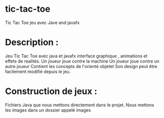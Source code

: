 # tic-tac-toe

Tic Tac Toe jeu avec Jave and javafx 

# Description :

Jeu Tic Tac Toe  avec java et javafx interface graphique , animations et effets de realités.
Un joueur joue contre la machine 
Un joueur joue contre un autre joueur
Contient les concepts de l'orienté objetet
Son design peut être facilement modifié depuis le jeu.

# Construction de jeux :
Fichiers Java que nous mettons directement dans le projet.
Nous mettons les images dans un dossier appelé images

